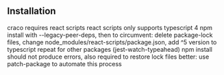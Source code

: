 ## Installation
craco requires react scripts
react scripts only supports typescript 4
npm install with --legacy-peer-deps, then 
to circumvent: delete package-lock files, change node_modules/react-scripts/package.json, add ^5 version to typescript
repeat for other packages (jest-watch-typeahead)
npm install should not produce errors, also required to restore lock files
better: use patch-package to automate this process
